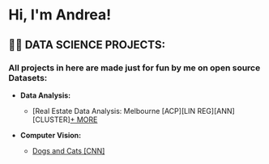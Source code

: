 <h1>Hi, I'm Andrea! </h1>

<h2>👨‍💻 DATA SCIENCE PROJECTS:</h2>

<h3>All projects in here are made just for fun by me on open source Datasets:</h3>

- <b>Data Analysis:</b>
  - [Real Estate Data Analysis: Melbourne   [ACP][LIN REG][ANN][CLUSTER][+ MORE](https://github.com/ANDREAaNAPPI/Real-Estate-Analytics-Melbourne)


- <b>Computer Vision:</b>
  - [Dogs and Cats   [CNN]](https://github.com/ANDREAaNAPPI/-CNN-Dogs-and-Cats)
